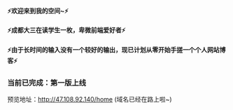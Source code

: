 #### ⚡欢迎来到我的空间~⚡
#### ⚡成都大三在读学生一枚，卑微前端爱好者⚡
#### ⚡由于长时间的输入没有一个较好的输出，现已计划从零开始手搓一个个人网站博客⚡
#### 

### 当前已完成：第一版上线
预览地址：http://47.108.92.140/home (域名已经在路上啦~)
<!--
**isJimTT/isJimtt** is a ✨ _special_ ✨ repository because its `README.md` (this file) appears on your GitHub profile.

Here are some ideas to get you started:

- 🔭 I’m currently working on ...
- 🌱 I’m currently learning ...
- 👯 I’m looking to collaborate on ...
- 🤔 I’m looking for help with ...
- 💬 Ask me about ...
- 📫 How to reach me: ...
- 😄 Pronouns: ...
- ⚡ Fun fact: ...
-->
